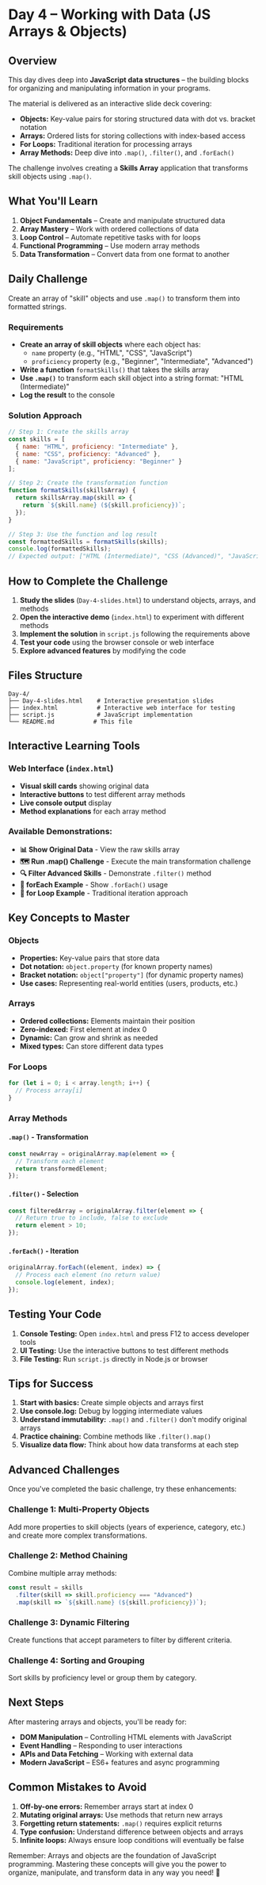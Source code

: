 # Day 4 – Working with Data (JS Arrays & Objects)

## Overview
This day dives deep into **JavaScript data structures** – the building blocks for organizing and manipulating information in your programs.

The material is delivered as an interactive slide deck covering:

- **Objects:** Key-value pairs for storing structured data with dot vs. bracket notation
- **Arrays:** Ordered lists for storing collections with index-based access
- **For Loops:** Traditional iteration for processing arrays
- **Array Methods:** Deep dive into `.map()`, `.filter()`, and `.forEach()`

The challenge involves creating a **Skills Array** application that transforms skill objects using `.map()`.

## What You'll Learn
1. **Object Fundamentals** – Create and manipulate structured data
2. **Array Mastery** – Work with ordered collections of data
3. **Loop Control** – Automate repetitive tasks with for loops
4. **Functional Programming** – Use modern array methods
5. **Data Transformation** – Convert data from one format to another

## Daily Challenge
Create an array of "skill" objects and use `.map()` to transform them into formatted strings.

### Requirements
- **Create an array of skill objects** where each object has:
  - `name` property (e.g., "HTML", "CSS", "JavaScript")
  - `proficiency` property (e.g., "Beginner", "Intermediate", "Advanced")
- **Write a function** `formatSkills()` that takes the skills array
- **Use `.map()`** to transform each skill object into a string format: "HTML (Intermediate)"
- **Log the result** to the console

### Solution Approach
```javascript
// Step 1: Create the skills array
const skills = [
  { name: "HTML", proficiency: "Intermediate" },
  { name: "CSS", proficiency: "Advanced" },
  { name: "JavaScript", proficiency: "Beginner" }
];

// Step 2: Create the transformation function
function formatSkills(skillsArray) {
  return skillsArray.map(skill => {
    return `${skill.name} (${skill.proficiency})`;
  });
}

// Step 3: Use the function and log result
const formattedSkills = formatSkills(skills);
console.log(formattedSkills);
// Expected output: ["HTML (Intermediate)", "CSS (Advanced)", "JavaScript (Beginner)"]
```

## How to Complete the Challenge
1. **Study the slides** (`Day-4-slides.html`) to understand objects, arrays, and methods
2. **Open the interactive demo** (`index.html`) to experiment with different methods
3. **Implement the solution** in `script.js` following the requirements above
4. **Test your code** using the browser console or web interface
5. **Explore advanced features** by modifying the code

## Files Structure
```
Day-4/
├── Day-4-slides.html    # Interactive presentation slides
├── index.html           # Interactive web interface for testing
├── script.js            # JavaScript implementation
└── README.md           # This file
```

## Interactive Learning Tools
### Web Interface (`index.html`)
- **Visual skill cards** showing original data
- **Interactive buttons** to test different array methods
- **Live console output** display
- **Method explanations** for each array method

### Available Demonstrations:
- **📊 Show Original Data** - View the raw skills array
- **🗺️ Run .map() Challenge** - Execute the main transformation challenge
- **🔍 Filter Advanced Skills** - Demonstrate `.filter()` method
- **🔄 forEach Example** - Show `.forEach()` usage
- **🔁 for Loop Example** - Traditional iteration approach

## Key Concepts to Master

### Objects
- **Properties:** Key-value pairs that store data
- **Dot notation:** `object.property` (for known property names)
- **Bracket notation:** `object["property"]` (for dynamic property names)
- **Use cases:** Representing real-world entities (users, products, etc.)

### Arrays
- **Ordered collections:** Elements maintain their position
- **Zero-indexed:** First element at index 0
- **Dynamic:** Can grow and shrink as needed
- **Mixed types:** Can store different data types

### For Loops
```javascript
for (let i = 0; i < array.length; i++) {
  // Process array[i]
}
```

### Array Methods

#### `.map()` - Transformation
```javascript
const newArray = originalArray.map(element => {
  // Transform each element
  return transformedElement;
});
```

#### `.filter()` - Selection
```javascript
const filteredArray = originalArray.filter(element => {
  // Return true to include, false to exclude
  return element > 10;
});
```

#### `.forEach()` - Iteration
```javascript
originalArray.forEach((element, index) => {
  // Process each element (no return value)
  console.log(element, index);
});
```

## Testing Your Code
1. **Console Testing:** Open `index.html` and press F12 to access developer tools
2. **UI Testing:** Use the interactive buttons to test different methods
3. **File Testing:** Run `script.js` directly in Node.js or browser

## Tips for Success
1. **Start with basics:** Create simple objects and arrays first
2. **Use console.log:** Debug by logging intermediate values
3. **Understand immutability:** `.map()` and `.filter()` don't modify original arrays
4. **Practice chaining:** Combine methods like `.filter().map()`
5. **Visualize data flow:** Think about how data transforms at each step

## Advanced Challenges
Once you've completed the basic challenge, try these enhancements:

### Challenge 1: Multi-Property Objects
Add more properties to skill objects (years of experience, category, etc.) and create more complex transformations.

### Challenge 2: Method Chaining
Combine multiple array methods:
```javascript
const result = skills
  .filter(skill => skill.proficiency === "Advanced")
  .map(skill => `${skill.name} (${skill.proficiency})`);
```

### Challenge 3: Dynamic Filtering
Create functions that accept parameters to filter by different criteria.

### Challenge 4: Sorting and Grouping
Sort skills by proficiency level or group them by category.

## Next Steps
After mastering arrays and objects, you'll be ready for:
- **DOM Manipulation** – Controlling HTML elements with JavaScript
- **Event Handling** – Responding to user interactions
- **APIs and Data Fetching** – Working with external data
- **Modern JavaScript** – ES6+ features and async programming

## Common Mistakes to Avoid
1. **Off-by-one errors:** Remember arrays start at index 0
2. **Mutating original arrays:** Use methods that return new arrays
3. **Forgetting return statements:** `.map()` requires explicit returns
4. **Type confusion:** Understand difference between objects and arrays
5. **Infinite loops:** Always ensure loop conditions will eventually be false

Remember: Arrays and objects are the foundation of JavaScript programming. Mastering these concepts will give you the power to organize, manipulate, and transform data in any way you need! 🚀

